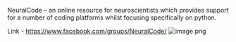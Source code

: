 
NeuralCode – an online resource for neuroscientists which provides support for a number of coding platforms whilst focusing specifically on python. 

Link -  https://www.facebook.com/groups/NeuralCode/
![image.png](attachment:image.png)
